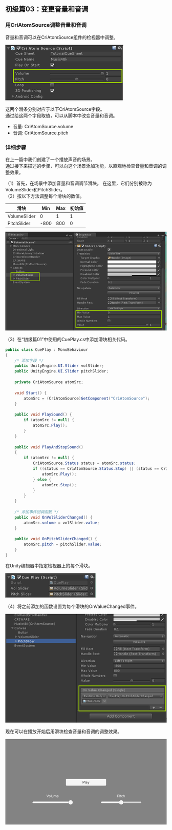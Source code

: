 ## 初级篇03：变更音量和音调
### 用CriAtomSource调整音量和音调
音量和音调可以在CriAtomSource组件的检视器中调整。

![](images/unity1001.png)

这两个滑条分别对应于以下CriAtomSource字段。<br/>
通过给这两个字段取值，可以从脚本中改变音量和音调。
* 音量: CriAtomSource.volume
* 音调: CriAtomSource.pitch

### 详细步骤
在上一篇中我们创建了一个播放声音的场景。<br/>
通过接下来描述的步骤，可以向这个场景添加功能，以直观地检查音量和音调的调整效果。

（1）首先，在场景中添加音量和音调调节滑块。 在这里，它们分别被称为VolumeSlider和PitchSlider。<br/>
（2）按以下方法调整每个滑块的数值。<br/>

|滑块| Min | Max |初始值|
|----|-----|-----|------|
|VolumeSlider|0|1|1|
|PitchSlider|-800|800|0|

![](images/unity1002.png)

（3）在“初级篇01”中使用的CuePlay.cs中添加滑块相关代码。

```csharp
public class CuePlay : MonoBehaviour
{
    /* 添加字段 */
    public UnityEngine.UI.Slider volSlider;
    public UnityEngine.UI.Slider pitchSlider;

    private CriAtomSource atomSrc;

    void Start() {
        atomSrc = (CriAtomSource)GetComponent("CriAtomSource");
    }

    public void PlaySound() {
        if (atomSrc != null) {
            atomSrc.Play();
        }
    }

    public void PlayAndStopSound()
    {
        if (atomSrc != null) {
            CriAtomSource.Status status = atomSrc.status;
            if ((status == CriAtomSource.Status.Stop) || (status == CriAtomSource.Status.PlayEnd)) {
                atomSrc.Play();
            } else {
                atomSrc.Stop();
            }
        }
    }

    /* 添加事件回调函数 */
    public void OnVolSliderChanged() {
        atomSrc.volume = volSlider.value;
    }

    public void OnPitchSliderChanged() {
        atomSrc.pitch = pitchSlider.value;
    }
}
```
在Unity编辑器中指定检视器上的每个滑块。

![](images/unity1003.png)

（4）将之前添加的函数设置为每个滑块的OnValueChanged事件。

![](images/unity1004.png)

现在可以在播放开始后用滑块检查音量和音调的调整效果。

![](images/unity1005.png)
